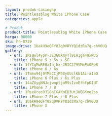 ```yaml
---
layout: produk-casinghp
title: Pointlessblog White iPhone Case
categories: apple

# Produk
product-title: Pointlessblog White iPhone Case
harga: 90000
sku: hn-0739
image-drive: 1UakH9eQFY82q0VRYYQ1dzRa7q-chV0UQ
gallery:
  - url: 1Rsqwl4ypP-JEJG8XmyTl9Ie1ga49xWJ5
    title: iPhone 5 / 5s / SE
  - url: 1fYCqMwRE8xInjhx-JRIC279VMmPmOPp8
    title: iPhone 6 / 6s
  - url: 1Tmmu94j0YMsCCjP03yGUclKb1Ai-a1aO
    title: iPhone 6 Plus / 6s Plus
  - url: 14aZXygNNJcjwnptjoM9sIzoEfhfpKIdT
    title: iPhone 7 / 8
  - url: 1PexXceo9Jl8sIGAKnED3UtJHEGKmoJss
    title: iPhone 7 Plus / 8 Plus
  - url: 1UakH9eQFY82q0VRYYQ1dzRa7q-chV0UQ
    title: iPhone X
---
```

